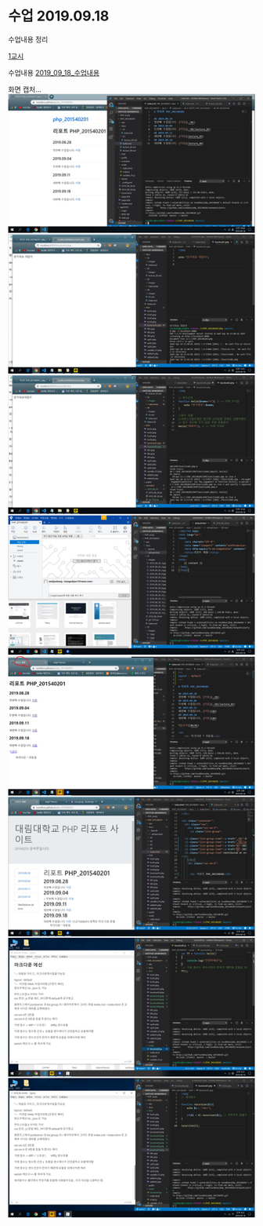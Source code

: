 # 수업 2019.09.18
수업내용 정리

[1교시](01)

수업내용
[2019_09_18_수업내용](./2019_09_18)

화면 캡처...
![2019_09_18](./images/1.jpg)
![2019_09_18](./images/2.jpg)
![2019_09_18](./images/3.jpg)
![2019_09_18](./images/4.jpg)
![2019_09_18](./images/5.jpg)
![2019_09_18](./images/6.jpg)
![2019_09_18](./images/7.jpg)
![2019_09_18](./images/8.jpg)